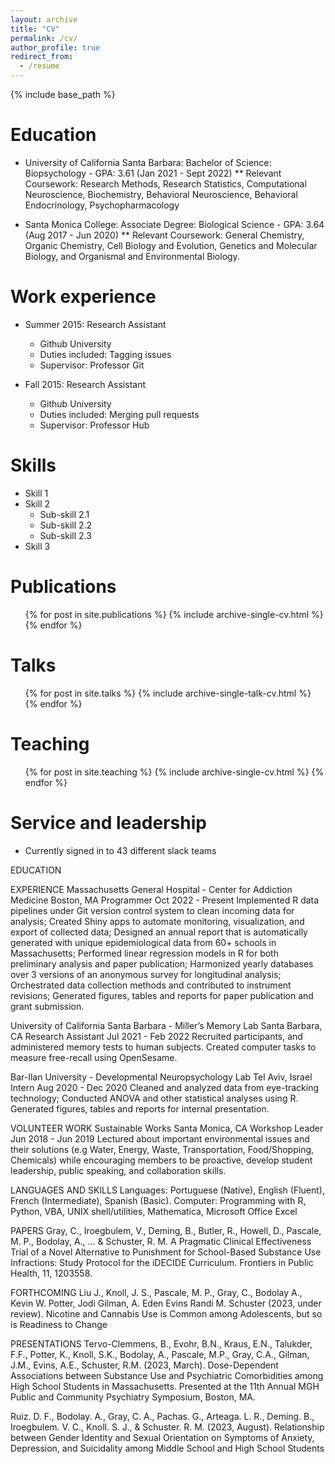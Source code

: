 ```yaml
---
layout: archive
title: "CV"
permalink: /cv/
author_profile: true
redirect_from:
  - /resume
---
```


{% include base_path %}

Education
======
* University of California Santa Barbara: Bachelor of Science: Biopsychology - GPA: 3.61 (Jan 2021 - Sept 2022)
** Relevant Coursework: Research Methods, Research Statistics, Computational Neuroscience, Biochemistry, Behavioral Neuroscience, Behavioral Endocrinology, Psychopharmacology

* Santa Monica College: Associate Degree: Biological Science - GPA: 3.64 (Aug 2017 -  Jun 2020)
** Relevant Coursework: General Chemistry, Organic Chemistry, Cell Biology and Evolution, Genetics and Molecular Biology, and Organismal and Environmental Biology.

Work experience
======
* Summer 2015: Research Assistant
  * Github University
  * Duties included: Tagging issues
  * Supervisor: Professor Git

* Fall 2015: Research Assistant
  * Github University
  * Duties included: Merging pull requests
  * Supervisor: Professor Hub
  
Skills
======
* Skill 1
* Skill 2
  * Sub-skill 2.1
  * Sub-skill 2.2
  * Sub-skill 2.3
* Skill 3

Publications
======
  <ul>{% for post in site.publications %}
    {% include archive-single-cv.html %}
  {% endfor %}</ul>
  
Talks
======
  <ul>{% for post in site.talks %}
    {% include archive-single-talk-cv.html %}
  {% endfor %}</ul>
  
Teaching
======
  <ul>{% for post in site.teaching %}
    {% include archive-single-cv.html %}
  {% endfor %}</ul>
  
Service and leadership
======
* Currently signed in to 43 different slack teams

EDUCATION


EXPERIENCE
Massachusetts General Hospital - Center for Addiction Medicine 	     		            Boston, MA
Programmer                            									  Oct 2022 - Present
Implemented R data pipelines under Git version control system to clean incoming data for analysis;
Created Shiny apps to automate monitoring, visualization, and export of collected data;
Designed an annual report that is automatically generated with unique epidemiological data from 60+ schools in Massachusetts;
Performed linear regression models in R for both preliminary analysis and paper publication;
Harmonized yearly databases over 3 versions of an anonymous survey for longitudinal analysis;
Orchestrated data collection methods and contributed to instrument revisions;
Generated figures, tables and reports for paper publication and grant submission.

University of California Santa Barbara - Miller’s Memory Lab     			Santa Barbara, CA
Research Assistant					               			              Jul 2021 - Feb 2022
Recruited participants, and administered memory tests to human subjects.
Created computer tasks to measure free-recall using OpenSesame.

Bar-Ilan University - Developmental Neuropsychology Lab				       Tel Aviv, Israel        
Intern      										           Aug 2020 - Dec 2020
Cleaned and analyzed data from eye-tracking technology;
Conducted ANOVA and other statistical analyses using R.
Generated figures, tables and reports for internal presentation.

VOLUNTEER WORK
Sustainable Works 								 		 Santa Monica, CA                             Workshop Leader  	           								             Jun 2018 - Jun 2019
Lectured about important environmental issues and their solutions (e.g Water, Energy, Waste, Transportation, Food/Shopping, Chemicals) while encouraging members to be proactive, develop student leadership, public speaking, and collaboration skills.

LANGUAGES AND SKILLS
Languages: Portuguese (Native), English (Fluent), French (Intermediate), Spanish (Basic).
Computer: Programming with R, Python, VBA, UNIX shell/utilities, Mathematica, Microsoft Office Excel





PAPERS
Gray, C., Iroegbulem, V., Deming, B., Butler, R., Howell, D., Pascale, M. P., Bodolay, A., … & Schuster, R. M. A 
Pragmatic Clinical Effectiveness Trial of a Novel Alternative to Punishment for School-Based Substance Use 
Infractions: Study Protocol for the iDECIDE Curriculum. Frontiers in Public Health, 11, 1203558.


FORTHCOMING
Liu J., Knoll, J. S., Pascale, M. P., Gray, C., Bodolay A., Kevin W. Potter, Jodi Gilman, A. 
Eden Evins Randi M. Schuster (2023, under review). Nicotine and Cannabis Use is Common among Adolescents, but so is Readiness to Change 


PRESENTATIONS
Tervo-Clemmens, B., Evohr, B.N., Kraus, E.N., Talukder, F.F., Potter, K., Knoll, S.K., Bodolay, A., Pascale, M.P., 
Gray, C.A., Gilman, J.M., Evins, A.E., Schuster, R.M. (2023, March). Dose-Dependent Associations between 
Substance Use and Psychiatric Comorbidities among High School Students in Massachusetts. Presented at the 11th Annual MGH Public and Community Psychiatry Symposium, Boston, MA.

Ruiz. D. F., Bodolay. A., Gray, C. A., Pachas. G., Arteaga. L. R., Deming. B., Iroegbulem. V. C., Knoll. S. J., & 
Schuster. R. M. (2023, August). Relationship between Gender Identity and Sexual Orientation on Symptoms of Anxiety, Depression, and Suicidality among Middle School and High School Students

